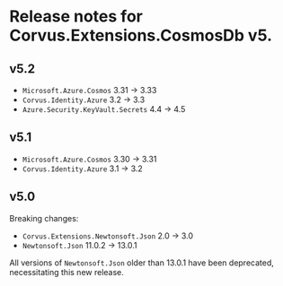 # Release notes for Corvus.Extensions.CosmosDb v5.

## v5.2

* `Microsoft.Azure.Cosmos` 3.31 -> 3.33
* `Corvus.Identity.Azure` 3.2 -> 3.3
* `Azure.Security.KeyVault.Secrets` 4.4 -> 4.5

## v5.1

* `Microsoft.Azure.Cosmos` 3.30 -> 3.31
* `Corvus.Identity.Azure` 3.1 -> 3.2

## v5.0

Breaking changes:

* `Corvus.Extensions.Newtonsoft.Json` 2.0 -> 3.0
* `Newtonsoft.Json` 11.0.2 -> 13.0.1

All versions of `Newtonsoft.Json` older than 13.0.1 have been deprecated, necessitating this new release.